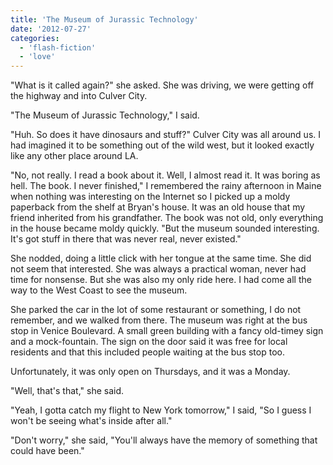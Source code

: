```yaml
---
title: 'The Museum of Jurassic Technology'
date: '2012-07-27'
categories:
  - 'flash-fiction'
  - 'love'
---
```


"What is it called again?" she asked. She was driving, we were getting off the
highway and into Culver City.

<!-- truncate -->


"The Museum of Jurassic Technology," I said.

"Huh. So does it have dinosaurs and stuff?" Culver City was all around us. I had
imagined it to be something out of the wild west, but it looked exactly like any
other place around LA.

"No, not really. I read a book about it. Well, I almost read it. It was boring
as hell. The book. I never finished," I remembered the rainy afternoon in Maine
when nothing was interesting on the Internet so I picked up a moldy paperback
from the shelf at Bryan's house. It was an old house that my friend inherited
from his grandfather. The book was not old, only everything in the house became
moldy quickly. "But the museum sounded interesting. It's got stuff in there that
was never real, never existed."

She nodded, doing a little click with her tongue at the same time. She did not
seem that interested. She was always a practical woman, never had time for
nonsense. But she was also my only ride here. I had come all the way to the West
Coast to see the museum.

She parked the car in the lot of some restaurant or something, I do not
remember, and we walked from there. The museum was right at the bus stop in
Venice Boulevard. A small green building with a fancy old-timey sign and a
mock-fountain. The sign on the door said it was free for local residents and
that this included people waiting at the bus stop too.

Unfortunately, it was only open on Thursdays, and it was a Monday.

"Well, that's that," she said.

"Yeah, I gotta catch my flight to New York tomorrow," I said, "So I guess I
won't be seeing what's inside after all."

"Don't worry," she said, "You'll always have the memory of something that could
have been."
